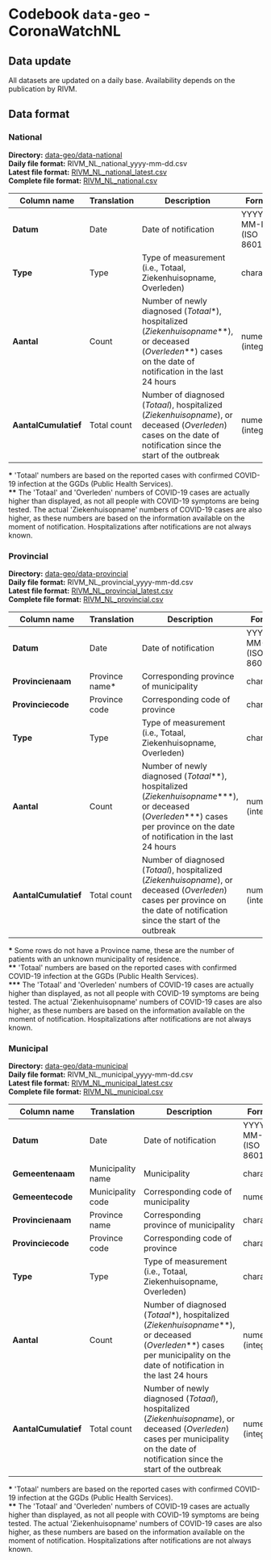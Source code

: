 # Codebook `data-geo` - CoronaWatchNL

## Data update

All datasets are updated on a daily base. Availability depends on the publication by RIVM.

## Data format

### National

**Directory:** [data-geo/data-national](data-national) <br>
**Daily file format:** RIVM_NL_national_yyyy-mm-dd.csv<br>
**Latest file format:** [RIVM_NL_national_latest.csv](data-national/RIVM_NL_national_latest.csv)<br>
**Complete file format:** [RIVM_NL_national.csv](data-national/RIVM_NL_national.csv)

| Column name | Translation | Description | Format | Example |
|---|---|---|---|---|
| **Datum** | Date | Date of notification | YYYY-MM-DD (ISO 8601) | 2020-04-23 |
| **Type** | Type | Type of measurement (i.e., Totaal, Ziekenhuisopname, Overleden) | character | Totaal |
| **Aantal** | Count | Number of newly diagnosed (*Totaal*\*), hospitalized (*Ziekenhuisopname*\*\*), or deceased (*Overleden*\*\*) cases on the date of notification in the last 24 hours | numeric (integer) | 86|
| **AantalCumulatief** | Total count | Number of diagnosed (*Totaal*), hospitalized (*Ziekenhuisopname*), or deceased (*Overleden*) cases on the date of notification since the start of the outbreak | numeric (integer) | 86 |

**\*** 'Totaal' numbers are based on the reported cases with confirmed COVID-19 infection at the GGDs (Public Health Services). <br/>
**\*\*** The 'Totaal' and 'Overleden' numbers of COVID-19 cases are actually higher than displayed, as not all people with COVID-19 symptoms are being tested. The actual 'Ziekenhuisopname' numbers of COVID-19 cases are also higher, as these numbers are based on the information available on the moment of notification. Hospitalizations after notifications are not always known. <br/>


### Provincial

**Directory:** [data-geo/data-provincial](data-provincial) <br>
**Daily file format:** RIVM_NL_provincial_yyyy-mm-dd.csv<br>
**Latest file format:** [RIVM_NL_provincial_latest.csv](data-provincial/RIVM_NL_provincial_latest.csv)<br>
**Complete file format:** [RIVM_NL_provincial.csv](data-provincial/RIVM_NL_provincial.csv)


| Column name | Translation | Description | Format | Example |
|---|---|---|---|---|
| **Datum** | Date | Date of notification | YYYY-MM-DD (ISO 8601) | 2020-04-23 |
| **Provincienaam** | Province name\* | Corresponding province of municipality | character | Noord-Brabant |
| **Provinciecode** | Province code | Corresponding code of province | character | Noord-Brabant |
| **Type** | Type | Type of measurement (i.e., Totaal, Ziekenhuisopname, Overleden) | character | Totaal |
| **Aantal** | Count | Number of newly diagnosed (*Totaal*\*\*), hospitalized (*Ziekenhuisopname*\*\*\*), or deceased (*Overleden*\*\*\*) cases per province on the date of notification in the last 24 hours | numeric (integer) | 86|
| **AantalCumulatief** | Total count | Number of diagnosed (*Totaal*), hospitalized (*Ziekenhuisopname*), or deceased (*Overleden*) cases per province on the date of notification since the start of the outbreak | numeric (integer) | 86 |

**\*** Some rows do not have a Province name, these are the number of patients with an unknown municipality of residence. <br/>
**\*\*** 'Totaal' numbers are based on the reported cases with confirmed COVID-19 infection at the GGDs (Public Health Services). <br/>
**\*\*\*** The 'Totaal' and 'Overleden' numbers of COVID-19 cases are actually higher than displayed, as not all people with COVID-19 symptoms are being tested. The actual 'Ziekenhuisopname' numbers of COVID-19 cases are also higher, as these numbers are based on the information available on the moment of notification. Hospitalizations after notifications are not always known. <br/>



### Municipal

**Directory:** [data-geo/data-municipal](data-municipal) <br>
**Daily file format:** RIVM_NL_municipal_yyyy-mm-dd.csv<br>
**Latest file format:** [RIVM_NL_municipal_latest.csv](data-municipal/RIVM_NL_municipal_latest.csv)<br>
**Complete file format:** [RIVM_NL_municipal.csv](data-municipal/RIVM_NL_municipal.csv)


| Column name | Translation | Description | Format | Example |
|---|---|---|---|---|
| **Datum** | Date | Date of notification | YYYY-MM-DD (ISO 8601) | 2020-04-23 |
| **Gemeentenaam** | Municipality name | Municipality | character | Oosterhout |
| **Gemeentecode** | Municipality code | Corresponding code of municipality | numeric | 826 |
| **Provincienaam** | Province name | Corresponding province of municipality | character | Noord-Brabant |
| **Provinciecode** | Province code | Corresponding code of province | character | Noord-Brabant |
| **Type** | Type | Type of measurement (i.e., Totaal, Ziekenhuisopname, Overleden) | character | Totaal |
| **Aantal** | Count | Number of diagnosed (*Totaal*\*), hospitalized (*Ziekenhuisopname*\*\*), or deceased (*Overleden*\*\*) cases per municipality on the date of notification in the last 24 hours | numeric (integer) | 86|
| **AantalCumulatief** | Total count | Number of newly diagnosed (*Totaal*), hospitalized (*Ziekenhuisopname*), or deceased (*Overleden*) cases per municipality on the date of notification since the start of the outbreak | numeric (integer) | 86 |

**\*** 'Totaal' numbers are based on the reported cases with confirmed COVID-19 infection at the GGDs (Public Health Services). <br/>
**\*\*** The 'Totaal' and 'Overleden' numbers of COVID-19 cases are actually higher than displayed, as not all people with COVID-19 symptoms are being tested. The actual 'Ziekenhuisopname' numbers of COVID-19 cases are also higher, as these numbers are based on the information available on the moment of notification. Hospitalizations after notifications are not always known. <br/>


